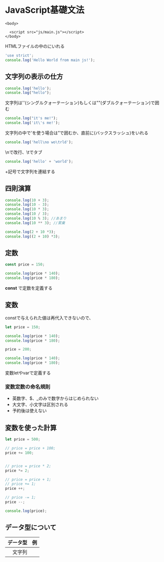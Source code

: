 # JavaScript基礎文法

``` 
<body>
  
  <script src="js/main.js"></script>
</body>
```
HTMLファイルの中の<body></body>にいれる

```js:main.js
'use strict'; 
console.log('Hello World from main js!'); 
```

## 文字列の表示の仕方

```js:main.js
console.log('hello'); 
console.log("hello");
```
文字列は''(シングルクォーテーション)もしくは""(ダブルクォーテーション)で囲む

```js:main.js
console.log("it's me!"); 
console.log('it\'s me!'); 
```
文字列の中で'を使う場合は”で囲むか、直前に\(バックスラッシュ)をいれる

```js:main.js
console.log('hell\no wo\trld'); 
```
\nで改行、\tでタブ

```js:main.js
console.log('hello' + 'world'); 
```
+記号で文字列を連結する


## 四則演算

```js:main.js
console.log(10 + 3); 
console.log(10 - 3); 
console.log(10 * 3); 
console.log(10 / 3); 
console.log(10 % 3); //あまり
console.log(10 ** 3); //累乗

console.log(2 + 10 *3); 
console.log((2 + 10) *3); 
```

## 定数

```js:main.js
const price = 150; 

console.log(price * 140); 
console.log(price * 180); 
```
__const__ で定数を定義する


## 変数
constで与えられた値は再代入できないので、
```js:main.js
let price = 150; 

console.log(price * 140); 
console.log(price * 180); 

price = 200; 

console.log(price * 140); 
console.log(price * 180); 
```
変数letやvarで定義する

### 変数定数の命名規則
* 英数字、$、_のみで数字からはじめられない
* 大文字、小文字は区別される
* 予約後は使えない


## 変数を使った計算
```js:main.js
let price = 500;

// price = price + 100;
price += 100; 


// price = price * 2; 
price *= 2; 

// price = price + 1; 
// price += 1; 
price ++; 

// price -= 1; 
price --; 

console.log(price); 
```

## データ型について
|データ型|例|
|--:|:--|
|文字列



















